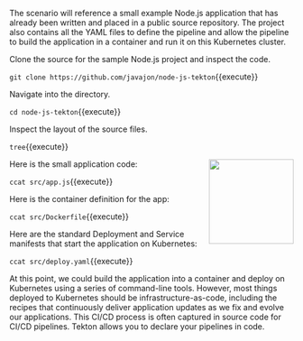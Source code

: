 The scenario will reference a small example Node.js application that has already been written and placed in a public source repository. The project also contains all the YAML files to define the pipeline and allow the pipeline to build the application in a container and run it on this Kubernetes cluster.

Clone the source for the sample Node.js project and inspect the code.

`git clone https://github.com/javajon/node-js-tekton`{{execute}}

Navigate into the directory.

`cd node-js-tekton`{{execute}}

Inspect the layout of the source files.

`tree`{{execute}}

<img align="right" src="./assets/nodejs.png" width="150">

Here is the small application code:

`ccat src/app.js`{{execute}}

Here is the container definition for the app:

`ccat src/Dockerfile`{{execute}}

Here are the standard Deployment and Service manifests that start the application on Kubernetes:

`ccat src/deploy.yaml`{{execute}}

At this point, we could build the application into a container and deploy on Kubernetes using a series of command-line tools. However, most things deployed to Kubernetes should be infrastructure-as-code, including the recipes that continuously deliver application updates as we fix and evolve our applications. This CI/CD process is often captured in source code for CI/CD pipelines. Tekton allows you to declare your pipelines in code.

